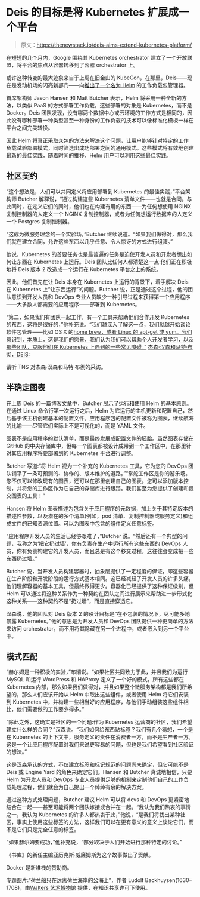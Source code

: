 # Deis 的目标是将 Kubernetes 扩展成一个平台

> 原文：<https://thenewstack.io/deis-aims-extend-kubernetes-platform/>

在短短的几个月内，Google 围绕其 Kubernetes orchestrator 建立了一个开放联盟，将平台的焦点从容器转移到了容器 orchestrator 上。

或许这种转变的最大迹象来自于上周在旧金山的 KubeCon，在那里，Deis——现在是发动机场的闪亮新部门——向[推出了一个名为 Helm](https://helm.sh/) 的工作负载包管理器。

首席架构师 Jason Hansen 和 Matt Butcher 表示，Helm 将采用一种全新的方法，以类似 PaaS 的方式部署工作负载，这些部署的对象是 Kubernetes，而不是 Docker。Deis 团队发现，没有哪两个数据中心或云环境的工作方式是相同的，因此没有哪种部署一种类型甚至一种身份的工作负载的技术可以像标准化模板一样在平台之间完美转换。

因此 Helm 将真正采取众包的方法来解决这个问题，让用户能够针对特定的工作负载试验部署模式，同时筛选出成功部署之间的通用模式。这些模式将有效地创建最新的最佳实践，随着时间的推移，Helm 用户可以利用这些最佳实践。

## 社区契约

“这个想法是，人们可以共同定义将应用部署到 Kubernetes 的最佳实践，”平台架构师 Butcher 解释说，“通过构建这些 Kubernetes 清单文件——也就是合同。与此同时，在定义它们的同时，他们也在构建有用的东西——为任何想使用 NGINX 复制控制器的人定义一个 NGINX 复制控制器，或者为任何想运行数据库的人定义一个 Postgres 复制控制器。

“这成为微服务理念的一个实验场，”Butcher 继续说道。“如果我们做得对，那么我们就在建立合同，允许这些东西以几乎任意、令人惊讶的方式进行组装。”

他说，Kubernetes 的首要任务也是最普遍的任务是迫使开发人员和开发者想出如何让东西在 Kubernetes 上运行。Deis 团队比任何人都清楚这一点:他们正在积极地将 Deis 版本 2 改造成一个运行在 Kubernetes 平台之上的系统。

因此，他们首先在让 Deis 本身在 Kubernetes 上运行的背景下，着手解决 Deis 在 Kubernetes 上“让东西运行”的问题。Butcher 说，正是通过这个过程，他的团队意识到开发人员和 DevOps 专业人员缺少一种引导过程来获得第一个应用程序——大多数人都需要的应用程序——部署到 Kubernetes。

“第二，如果我们有团队一起工作，有一个工具来帮助他们合作开发 Kubernetes 的东西，这将是很好的，”他补充说。“我们越深入了解这一点，我们就越开始谈论软件包管理——比如 OS X 的[home brew，或者 Linux 的 apt-get 或 yum。我们意识到，本质上，这是我们的愿景，我们认为我们可以帮助个人开发者学习，以及那些团队，克服他们在 Kubernetes 上遇到的一些常见障碍。”](http://brew.sh/) [杰森·汉森和马特·布彻，DEIS:](https://thenewstack.simplecast.com/episodes/jason-hansen-and-matt-butcher-deis-at-kubecon)

请听 TNS 对杰森·汉森和马特·布彻的采访。

## 半确定图表

在上周 Deis 的一篇博客文章中，Butcher 展示了运行和使用 Helm 的基本原则。在通过 Linux 命令行第一次运行之后，Helm 为它运行的主机更新和配置自己，然后基于该主机创建基本的配置文件。应用程序包的配置文件被称为图表，继续航海的比喻——尽管它们实际上不是可视化的，而是 YAML 文件。

图表不是应用程序的默认清单，而是最终发展成配置文件的胚胎。虽然图表存储在 GitHub 的中央存储库中，但每一个图表都被设计成带到一个工作区中，在那里针对其应用程序将要部署到的 Kubernetes 平台进行调整。

Butcher 写道:“将 Helm 视为一个补充的 Kubernetes 工具，它为您的 DevOps 团队铺平了一条可预测的、协作的、版本维护的道路。”“掌舵工作区是你的游乐场。您不仅可以修改现有的图表，还可以在那里创建自己的图表。您可以添加版本控制，并将您的工作区作为它自己的存储库进行跟踪。我们甚至为您提供了创建和提交图表的工具！”

Hansen 将 Helm 图表描述为包含关于应用程序的元数据，加上关于其特定版本的描述性参数，以及潜在的多个清单(例如，pod 清单、复制控制器或服务定义)和组成文件的已知资源位置。可以为图表中包含的组件定义任意标签。

“应用程序开发人员的生活已经够艰难了，”Butcher 说。“然后还有一个典型的问题，我称之为‘把它扔过墙’，你有负责在生产中运行所有这些东西的 DevOps 人员，你有负责构建它的开发人员，而且总是有这个移交过程，这往往会变成把一些东西扔过墙。”

Butcher 说，当开发人员构建容器时，抽象层提供了一定程度的保证，即这些容器在生产阶段和开发阶段的运行方式基本相同。这已经减轻了开发人员的许多头痛，他们理解容器的基本工具，但最终做得更少。容器化已经提供了这种保证级别，但 Helm 可以通过将这种关系作为一种契约在团队之间进行展示来帮助进一步形式化这种关系——这种契约不是“扔过墙”，而是直接穿透它。

汉森说，他的团队对 Deis 版本 2 的设计目标是“在不包装的情况下，尽可能多地暴露 Kubernetes。”他的意思是为开发人员和 DevOps 团队提供一种更简单的方法来访问 orchestrator，而不用将其隐藏在另一个进程中，或者嵌入到另一个平台中。

## 模式匹配

“赫尔姆是一种积极的实验，”布彻说。“如果社区共同致力于此，并且我们为运行 MySQL 和运行 WordPress 和 HAProxy 定义了一个好的模式，所有这些都在 Kubernetes 内部，那么如果我们做得对，并且如果整个微服务架构都是我们所希望的，那么人们应该开始从 Helm 中取出这些组件，或者使用 Helm 将它们安装到 Kubernetes 中，并构建一些相当好的应用程序，与他们手动组装这些组件相比，他们需要做的工作要少得多。”

“除此之外，这确实是社区的一个问题:作为 Kubernetes 运营商的社区，我们希望建立什么样的合同？”汉森说。“我们如何给东西贴标签？我们有几个猜想，一个是在 Kubernetes 的上下文中，服务定义的责任在消费者一方，而不是生产者一方。这是一个让应用程序配置对我们来说更容易的问题，但也是我们希望看到社区验证的想法。”

这是汉森承认的方式，不仅建立标签和标记规范的问题尚未确定，但它可能不是 Deis 或 Engine Yard 的角色来确定它们。Hansen 和 Butcher 真诚地相信，只要 Helm 为开发人员和 DevOps 专业人员提供足够的机制来定制他们自己的工作负载处理过程，他们就会为自己提出一个绰绰有余的解决方案。

通过这种方式处理问题，Butcher 建议 Helm 可以将 devs 和 DevOps 更紧密地结合在一起——甚至可能将两个团队嫁接或合并在一起。“我认为我们热衷的事情之一，我认为 Kubernetes 的许多人都热衷于此，”他说，“是我们将找出某种社区，事实上使用这些标签的方法，这样我们可以在更有意义的意义上谈论它们，而不是它们只是完全任意的标签。

“如果赫尔姆要成功，”他补充说，“部分取决于人们开始进行那种特定的讨论。”

《书库》的新任主编亚历克斯·威廉姆斯为这个故事做出了贡献。

Docker 是新堆栈的赞助商。

专题图片:“荷兰船只在远离荷兰海岸的公海上”，作者 Ludolf Backhuysen(1630–1708)，由[Walters 艺术博物馆](http://art.thewalters.org/detail/37794/storm-at-sea/) 提供，在知识共享许可下使用。

<svg xmlns:xlink="http://www.w3.org/1999/xlink" viewBox="0 0 68 31" version="1.1"><title>Group</title> <desc>Created with Sketch.</desc></svg>